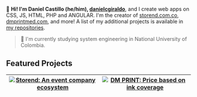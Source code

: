 👋 **Hi! I'm Daniel Castillo (he/him), [danielcgiraldo](https://www.linkedin.com/in/danielcgiraldo)**, and I create web apps on CSS, JS, HTML, PHP and ANGULAR. I'm the creator of [storend.com.co](https://storend.com.co), [dmprintmed.com](https://dmprintmed.com), and more! A list of my additional projects is available in [my repositories](https://github.com/danielcgiraldo?tab=repositories).

> 🌱 I'm currently studying system engineering in National University of Colombia.

## Featured Projects

| [![Storend: An event company ecosystem](https://i.ibb.co/c1WBpKp/STOREND.png)](https://storend.com.co)  | [![DM PRINT: Price based on ink coverage](https://i.ibb.co/KxGfbfP/DM-PRINT.png)](https://dmprintmed.com)  |
| --- | --- |
